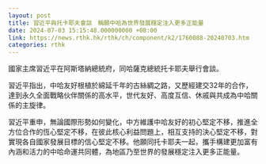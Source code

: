 ```yaml
---
layout: post
title: 習近平與托卡耶夫會談　稱願中哈為世界發展穩定注入更多正能量
date: 2024-07-03 15:15:48.000000000 +08:00
link: https://news.rthk.hk/rthk/ch/component/k2/1760088-20240703.htm
categories: rthk
---
```


國家主席習近平在阿斯塔納總統府，同哈薩克總統托卡耶夫舉行會談。

習近平指出，中哈友好根植於綿延千年的古絲綢之路，又歷經建交32年的合作，達到永久全面戰略伙伴關係的高水平，世代友好、高度互信、休戚與共成為中哈關係的主旋律。

習近平重申，無論國際形勢如何變化，中方維護中哈友好的初心堅定不移，推進全方位合作的恆心堅定不移，在彼此核心利益問題上，相互支持的決心堅定不移，對實現各自國家發展目標的信心堅定不移。他願同托卡耶夫一起，攜手構建更加富有內涵和活力的中哈命運共同體，為地區乃至世界的發展穩定注入更多正能量。
